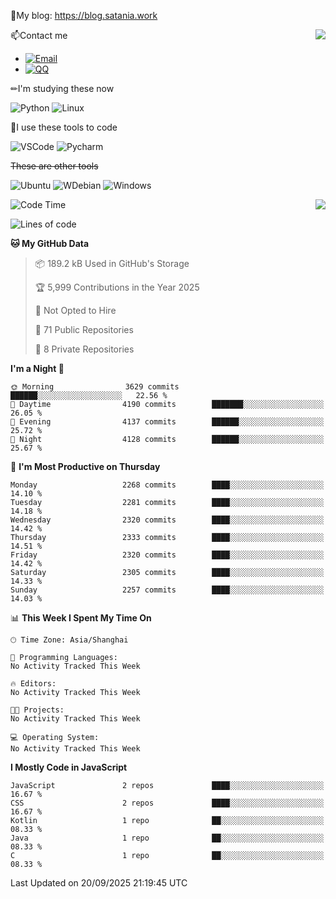 📰My blog: https://blog.satania.work

<img align="right" src="https://github-readme-stats.vercel.app/api/top-langs/?username=Katriell"/>

📫Contact me

* [![Email](https://img.shields.io/badge/Email-Iris@satania.work-1?style=social&logoColor=fff)](mailto:Iris@satania.work)
* [![QQ](https://img.shields.io/badge/QQ-2088839458-1?style=social&logoColor=fff)](tencent://AddContact/?fromId=45&fromSubId=1&subcmd=all&uin=2088839458&website=www.oicqzone.com)

✏I'm studying these now

![Python](https://img.shields.io/badge/-Python-blue?style=flat-square&logo=Python&logoColor=fff)
![Linux](https://img.shields.io/badge/-Linux-black?style=flat-square&logo=Linux&logoColor=fff)

🔨I use these tools to code

![VSCode](https://img.shields.io/badge/-VSCode-blue?style=flat-square&logo=visualstudiocode&logoColor=fff)
![Pycharm](https://img.shields.io/badge/-Pycharm-green?style=flat-square&logo=pycharm&logoColor=fff)

 ~~These are other tools~~

![Ubuntu](https://img.shields.io/badge/-Ubuntu-orange?style=flat-square&logo=Ubuntu&logoColor=fff)
![WDebian](https://img.shields.io/badge/-Debian-blue?style=flat-square&logo=Debian&logoColor=fff)
![Windows](https://img.shields.io/badge/-Windows-blue?style=flat-square&logo=Windows&logoColor=fff)


<img align="right" src="https://github-readme-stats-beta-amber-44.vercel.app/api?username=Katriell&show_icons=true&role=OWNER,ORGANIZATION_MEMBER,COLLABORATOR&locale=zh-my"/>

<!--START_SECTION:waka-->
![Code Time](http://img.shields.io/badge/Code%20Time-21%20mins-blue)

![Lines of code](https://img.shields.io/badge/From%20Hello%20World%20I%27ve%20Written-17.6%20thousand%20lines%20of%20code-blue)

**🐱 My GitHub Data** 

> 📦 189.2 kB Used in GitHub's Storage 
 > 
> 🏆 5,999 Contributions in the Year 2025
 > 
> 🚫 Not Opted to Hire
 > 
> 📜 71 Public Repositories 
 > 
> 🔑 8 Private Repositories 
 > 
**I'm a Night 🦉** 

```text
🌞 Morning                3629 commits        ██████░░░░░░░░░░░░░░░░░░░   22.56 % 
🌆 Daytime                4190 commits        ███████░░░░░░░░░░░░░░░░░░   26.05 % 
🌃 Evening                4137 commits        ██████░░░░░░░░░░░░░░░░░░░   25.72 % 
🌙 Night                  4128 commits        ██████░░░░░░░░░░░░░░░░░░░   25.67 % 
```
📅 **I'm Most Productive on Thursday** 

```text
Monday                   2268 commits        ████░░░░░░░░░░░░░░░░░░░░░   14.10 % 
Tuesday                  2281 commits        ████░░░░░░░░░░░░░░░░░░░░░   14.18 % 
Wednesday                2320 commits        ████░░░░░░░░░░░░░░░░░░░░░   14.42 % 
Thursday                 2333 commits        ████░░░░░░░░░░░░░░░░░░░░░   14.51 % 
Friday                   2320 commits        ████░░░░░░░░░░░░░░░░░░░░░   14.42 % 
Saturday                 2305 commits        ████░░░░░░░░░░░░░░░░░░░░░   14.33 % 
Sunday                   2257 commits        ████░░░░░░░░░░░░░░░░░░░░░   14.03 % 
```


📊 **This Week I Spent My Time On** 

```text
🕑︎ Time Zone: Asia/Shanghai

💬 Programming Languages: 
No Activity Tracked This Week

🔥 Editors: 
No Activity Tracked This Week

🐱‍💻 Projects: 
No Activity Tracked This Week

💻 Operating System: 
No Activity Tracked This Week
```

**I Mostly Code in JavaScript** 

```text
JavaScript               2 repos             ████░░░░░░░░░░░░░░░░░░░░░   16.67 % 
CSS                      2 repos             ████░░░░░░░░░░░░░░░░░░░░░   16.67 % 
Kotlin                   1 repo              ██░░░░░░░░░░░░░░░░░░░░░░░   08.33 % 
Java                     1 repo              ██░░░░░░░░░░░░░░░░░░░░░░░   08.33 % 
C                        1 repo              ██░░░░░░░░░░░░░░░░░░░░░░░   08.33 % 
```




 Last Updated on 20/09/2025 21:19:45 UTC
<!--END_SECTION:waka-->
